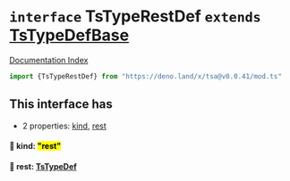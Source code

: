 # `interface` TsTypeRestDef `extends` [TsTypeDefBase](../private.interface.TsTypeDefBase/README.md)

[Documentation Index](../README.md)

```ts
import {TsTypeRestDef} from "https://deno.land/x/tsa@v0.0.41/mod.ts"
```

## This interface has

- 2 properties:
[kind](#-kind-rest),
[rest](#-rest-tstypedef)


#### 📄 kind: <mark>"rest"</mark>



#### 📄 rest: [TsTypeDef](../type.TsTypeDef/README.md)



